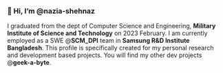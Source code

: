 ### 👋 Hi, I’m @nazia-shehnaz

I graduated from the dept of Computer Science and Engineering, **Military Institute of Science and Technology** on 2023 February. I am currently employed as a SWE @**SCM_DPI** team in **Samsung R&D Institute Bangladesh**. 
This profile is specifically created for my personal research and development based projects. You will find my other dev projects @**geek-a-byte**.  

<!---
nazia-shehnaz/nazia-shehnaz is a ✨ special ✨ repository because its `README.md` (this file) appears on your GitHub profile.
You can click the Preview link to take a look at your changes.
--->

